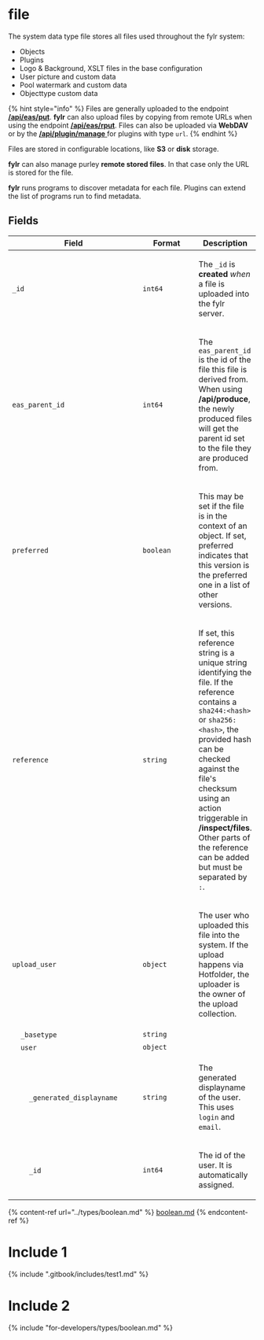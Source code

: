 # file

The system data type file stores all files used throughout the fylr system:

* Objects
* Plugins
* Logo & Background, XSLT files in the base configuration
* User picture and custom data
* Pool watermark and custom data
* Objecttype custom data

{% hint style="info" %}
Files are generally uploaded to the endpoint [**/api/eas/put**](../api/endpoints/api-eas.md). **fylr** can also upload files by copying from remote URLs when using the endpoint [**/api/eas/rput**](../api/endpoints/api-eas.md). Files can also be uploaded via **WebDAV** or by the [**/api/plugin/manage** ](../api/endpoints/api-plugin.md)for plugins with type `url`.
{% endhint %}

Files are stored in configurable locations, like **S3** or **disk** storage.

**fylr** can also manage purley **remote stored files**. In that case only the URL is stored for the file.

**fylr** runs programs to discover metadata for each file. Plugins can extend the list of programs run to find metadata.

## Fields


<table>
        <thead>
            <tr>
                <th width="300">Field</th>
                <th width="155">Format</th>
                <th>Description</th>
            </tr>
        </thead>
        <tbody><tr>
        <td><code>_id</code></td>
        <td><code>int64<code></td>
        <td><p>The <code>_id</code> is <strong>created</strong> <em>when</em> a file is uploaded into the fylr server.</p>
</td>
    </tr><tr>
        <td><code>eas_parent_id</code></td>
        <td><code>int64<code></td>
        <td><p>The <code>eas_parent_id</code> is the id of the file this file is derived from. When using <strong>/api/produce</strong>, the newly produced files will get the parent id set to the file they are produced from.</p>
</td>
    </tr><tr>
        <td><code>preferred</code></td>
        <td><code>boolean<code></td>
        <td><p>This may be set if the file is in the context of an object. If set, preferred indicates that this version is the preferred one in a list of other versions.</p>
</td>
    </tr><tr>
        <td><code>reference</code></td>
        <td><code>string<code></td>
        <td><p>If set, this reference string is a unique string identifying the file. If the reference contains a <code>sha244:&lt;hash&gt;</code> or <code>sha256:&lt;hash&gt;</code>, the provided hash can be checked against the file's checksum using an action triggerable in <strong>/inspect/files</strong>. Other parts of the reference can be added but must be separated by <code>:</code>.</p>
</td>
    </tr><tr>
        <td><code>upload_user</code></td>
        <td><code>object<code></td>
        <td><p>The user who uploaded this file into the system. If the upload happens via Hotfolder, the uploader is the owner of the upload collection.</p>
</td>
    </tr><tr>
        <td>    <code>_basetype</code></td>
        <td><code>string<code></td>
        <td></td>
    </tr><tr>
        <td>    <code>user</code></td>
        <td><code>object<code></td>
        <td></td>
    </tr><tr>
        <td>        <code>_generated_displayname</code></td>
        <td><code>string<code></td>
        <td><p>The generated displayname of the user. This uses <code>login</code> and <code>email</code>.</p>
</td>
    </tr><tr>
        <td>        <code>_id</code></td>
        <td><code>int64<code></td>
        <td><p>The id of the user. It is automatically assigned.</p>
</td>
    </tr></tbody>
    </table>

{% content-ref url="../types/boolean.md" %}
[boolean.md](../types/boolean.md)
{% endcontent-ref %}

# Include 1

{% include ".gitbook/includes/test1.md" %}

# Include 2

{% include "for-developers/types/boolean.md" %}
